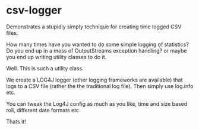 csv-logger
==========

Demonstrates a stupidly simply technique for creating time logged CSV files.

How many times have you wanted to do some simple logging of statistics? Do you end up in a mess of OutputStreams exception handling? or maybe you end up writing utility classes to do it.

Well. This is such a utility class.

We create a LOG4J logger (other logging frameworks are available) that logs to a CSV file (rather the the traditional log file). Then simply use log.info etc.

You can tweak the Log4J config as much as you like, time and size based roll, different date formats etc

Thats it!
